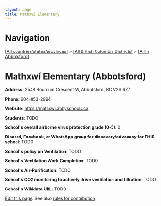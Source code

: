 ```yaml
---
layout: page
title: Mathxwí Elementary
---
```

# Navigation

[[All countries/states/provinces]](../../..) > [[All British Columbia Districts]](../..) > [[All In Abbotsford]](..)

# Mathxwí Elementary (Abbotsford)

**Address**: 2548 Bourquin Crescent W, Abbotsford, BC V2S 6Z7

**Phone**: 604-853-2994

**Website**: <https://mathxwi.abbyschools.ca>

**Students**: TODO

**School's overall airborne virus protection grade (0-5)**: 0

**Discord, Facebook, or WhatsApp group for discovery/advocacy for THIS school**: TODO

**School's policy on Ventilation**: TODO

**School's Ventilation Work Completion**: TODO

**School's Air-Purification**: TODO

**School's CO2 monitoring to actively drive ventilation and filtration**: TODO

**School's Wikidata URL**: TODO


[Edit this page](https://github.com/ventilate-schools/BC/edit/main/./Abbotsford/Mathxwí_Elementary.md). See also [rules for contribution](../../../contribution-rules/)